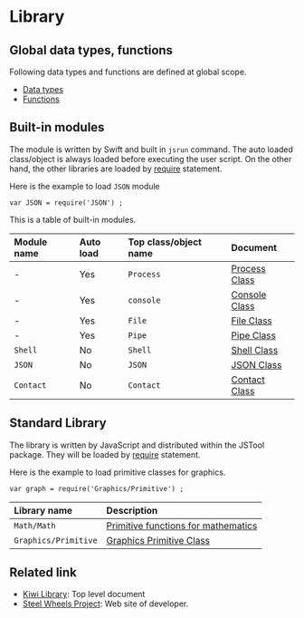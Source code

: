 # Library

## Global data types, functions
Following data types and functions are defined at global scope.
* [Data types](https://github.com/steelwheels/KiwiScript/blob/master/KiwiLibrary/Document/GlobalType.md)
* [Functions](https://github.com/steelwheels/KiwiScript/blob/master/KiwiLibrary/Document/GlobalFunction.md)

## Built-in modules
The module is written by Swift and built in `jsrun` command.
The auto loaded class/object is always loaded before executing the user script.
On the other hand, the other libraries are loaded by
[require](https://github.com/steelwheels/KiwiScript/blob/master/KiwiLibrary/Document/RequireFunc.md) statement.

Here is the example to load `JSON` module
````
var JSON = require('JSON') ;
````
This is a table of built-in modules.

|Module name  |Auto load    |Top class/object name | Document             |
|:---         |:---         |:---            |:---|
|-            |Yes          |`Process`       |[Process Class](https://github.com/steelwheels/KiwiScript/blob/master/KiwiLibrary/Document/ProcessClass.md)|
|-            |Yes          |`console`       |[Console Class](https://github.com/steelwheels/KiwiScript/blob/master/KiwiLibrary/Document/ConsoleClass.md) |
|-            |Yes          |`File`          |[File Class](https://github.com/steelwheels/KiwiScript/blob/master/KiwiLibrary/Document/FileClass.md)  |
|-            |Yes          |`Pipe`          |[Pipe Class](https://github.com/steelwheels/KiwiScript/blob/master/KiwiLibrary/Document/PipeClass.md)  |
|`Shell`      |No           |`Shell`          |[Shell Class](https://github.com/steelwheels/KiwiScript/blob/master/KiwiLibrary/Document/ShellClass.md)  |
|`JSON`       |No           |`JSON`          |[JSON Class](https://github.com/steelwheels/KiwiScript/blob/master/KiwiLibrary/Document/JSONClass.md)  |
|`Contact`     |No           |`Contact`      |[Contact Class](https://github.com/steelwheels/KiwiScript/blob/master/KiwiLibrary/Document/ContactClass.md)  |

## Standard Library
The library is written by JavaScript and distributed within the JSTool package.
They will be loaded by [require](https://github.com/steelwheels/KiwiScript/blob/master/KiwiLibrary/Document/RequireFunc.md) statement.

Here is the example to load primitive classes for graphics.
````
var graph = require('Graphics/Primitive') ;
````
|Library name | Description                 |
|:---         |:---                      |
|`Math/Math` |[Primitive functions for mathematics](https://github.com/steelwheels/KiwiScript/blob/master/KiwiLibrary/Document/Math.md)|
|`Graphics/Primitive`|[Graphics Primitive Class](https://github.com/steelwheels/KiwiScript/blob/master/KiwiLibrary/Document/GraphicsPrimitive.md) |

## Related link
* [Kiwi Library](https://github.com/steelwheels/KiwiScript/tree/master/KiwiLibrary): Top level document
* [Steel Wheels Project](http://steelwheels.github.io): Web site of developer.
